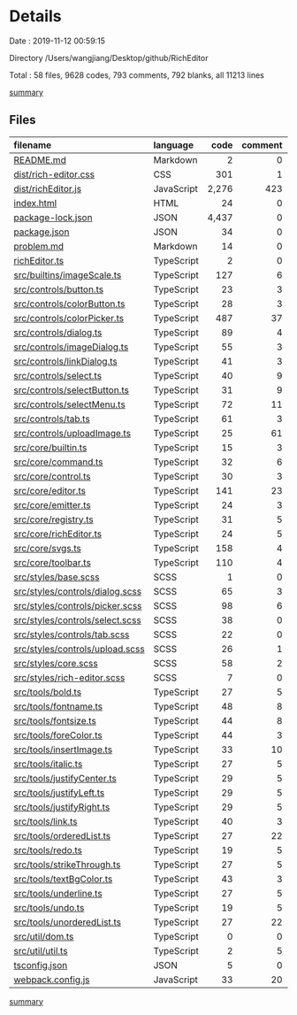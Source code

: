 # Details

Date : 2019-11-12 00:59:15

Directory /Users/wangjiang/Desktop/github/RichEditor

Total : 58 files,  9628 codes, 793 comments, 792 blanks, all 11213 lines

[summary](results.md)

## Files
| filename | language | code | comment | blank | total |
| :--- | :--- | ---: | ---: | ---: | ---: |
| [README.md](file:///Users/wangjiang/Desktop/github/RichEditor/README.md) | Markdown | 2 | 0 | 1 | 3 |
| [dist/rich-editor.css](file:///Users/wangjiang/Desktop/github/RichEditor/dist/rich-editor.css) | CSS | 301 | 1 | 28 | 330 |
| [dist/richEditor.js](file:///Users/wangjiang/Desktop/github/RichEditor/dist/richEditor.js) | JavaScript | 2,276 | 423 | 212 | 2,911 |
| [index.html](file:///Users/wangjiang/Desktop/github/RichEditor/index.html) | HTML | 24 | 0 | 1 | 25 |
| [package-lock.json](file:///Users/wangjiang/Desktop/github/RichEditor/package-lock.json) | JSON | 4,437 | 0 | 1 | 4,438 |
| [package.json](file:///Users/wangjiang/Desktop/github/RichEditor/package.json) | JSON | 34 | 0 | 2 | 36 |
| [problem.md](file:///Users/wangjiang/Desktop/github/RichEditor/problem.md) | Markdown | 14 | 0 | 9 | 23 |
| [richEditor.ts](file:///Users/wangjiang/Desktop/github/RichEditor/richEditor.ts) | TypeScript | 2 | 0 | 0 | 2 |
| [src/builtins/imageScale.ts](file:///Users/wangjiang/Desktop/github/RichEditor/src/builtins/imageScale.ts) | TypeScript | 127 | 6 | 31 | 164 |
| [src/controls/button.ts](file:///Users/wangjiang/Desktop/github/RichEditor/src/controls/button.ts) | TypeScript | 23 | 3 | 8 | 34 |
| [src/controls/colorButton.ts](file:///Users/wangjiang/Desktop/github/RichEditor/src/controls/colorButton.ts) | TypeScript | 28 | 3 | 8 | 39 |
| [src/controls/colorPicker.ts](file:///Users/wangjiang/Desktop/github/RichEditor/src/controls/colorPicker.ts) | TypeScript | 487 | 37 | 101 | 625 |
| [src/controls/dialog.ts](file:///Users/wangjiang/Desktop/github/RichEditor/src/controls/dialog.ts) | TypeScript | 89 | 4 | 26 | 119 |
| [src/controls/imageDialog.ts](file:///Users/wangjiang/Desktop/github/RichEditor/src/controls/imageDialog.ts) | TypeScript | 55 | 3 | 10 | 68 |
| [src/controls/linkDialog.ts](file:///Users/wangjiang/Desktop/github/RichEditor/src/controls/linkDialog.ts) | TypeScript | 41 | 3 | 8 | 52 |
| [src/controls/select.ts](file:///Users/wangjiang/Desktop/github/RichEditor/src/controls/select.ts) | TypeScript | 40 | 9 | 10 | 59 |
| [src/controls/selectButton.ts](file:///Users/wangjiang/Desktop/github/RichEditor/src/controls/selectButton.ts) | TypeScript | 31 | 9 | 9 | 49 |
| [src/controls/selectMenu.ts](file:///Users/wangjiang/Desktop/github/RichEditor/src/controls/selectMenu.ts) | TypeScript | 72 | 11 | 13 | 96 |
| [src/controls/tab.ts](file:///Users/wangjiang/Desktop/github/RichEditor/src/controls/tab.ts) | TypeScript | 61 | 3 | 17 | 81 |
| [src/controls/uploadImage.ts](file:///Users/wangjiang/Desktop/github/RichEditor/src/controls/uploadImage.ts) | TypeScript | 25 | 61 | 7 | 93 |
| [src/core/builtin.ts](file:///Users/wangjiang/Desktop/github/RichEditor/src/core/builtin.ts) | TypeScript | 15 | 3 | 7 | 25 |
| [src/core/command.ts](file:///Users/wangjiang/Desktop/github/RichEditor/src/core/command.ts) | TypeScript | 32 | 6 | 8 | 46 |
| [src/core/control.ts](file:///Users/wangjiang/Desktop/github/RichEditor/src/core/control.ts) | TypeScript | 30 | 3 | 6 | 39 |
| [src/core/editor.ts](file:///Users/wangjiang/Desktop/github/RichEditor/src/core/editor.ts) | TypeScript | 141 | 23 | 25 | 189 |
| [src/core/emitter.ts](file:///Users/wangjiang/Desktop/github/RichEditor/src/core/emitter.ts) | TypeScript | 24 | 3 | 5 | 32 |
| [src/core/registry.ts](file:///Users/wangjiang/Desktop/github/RichEditor/src/core/registry.ts) | TypeScript | 31 | 5 | 9 | 45 |
| [src/core/richEditor.ts](file:///Users/wangjiang/Desktop/github/RichEditor/src/core/richEditor.ts) | TypeScript | 24 | 5 | 7 | 36 |
| [src/core/svgs.ts](file:///Users/wangjiang/Desktop/github/RichEditor/src/core/svgs.ts) | TypeScript | 158 | 4 | 1 | 163 |
| [src/core/toolbar.ts](file:///Users/wangjiang/Desktop/github/RichEditor/src/core/toolbar.ts) | TypeScript | 110 | 4 | 8 | 122 |
| [src/styles/base.scss](file:///Users/wangjiang/Desktop/github/RichEditor/src/styles/base.scss) | SCSS | 1 | 0 | 0 | 1 |
| [src/styles/controls/dialog.scss](file:///Users/wangjiang/Desktop/github/RichEditor/src/styles/controls/dialog.scss) | SCSS | 65 | 3 | 13 | 81 |
| [src/styles/controls/picker.scss](file:///Users/wangjiang/Desktop/github/RichEditor/src/styles/controls/picker.scss) | SCSS | 98 | 6 | 16 | 120 |
| [src/styles/controls/select.scss](file:///Users/wangjiang/Desktop/github/RichEditor/src/styles/controls/select.scss) | SCSS | 38 | 0 | 8 | 46 |
| [src/styles/controls/tab.scss](file:///Users/wangjiang/Desktop/github/RichEditor/src/styles/controls/tab.scss) | SCSS | 22 | 0 | 6 | 28 |
| [src/styles/controls/upload.scss](file:///Users/wangjiang/Desktop/github/RichEditor/src/styles/controls/upload.scss) | SCSS | 26 | 1 | 3 | 30 |
| [src/styles/core.scss](file:///Users/wangjiang/Desktop/github/RichEditor/src/styles/core.scss) | SCSS | 58 | 2 | 10 | 70 |
| [src/styles/rich-editor.scss](file:///Users/wangjiang/Desktop/github/RichEditor/src/styles/rich-editor.scss) | SCSS | 7 | 0 | 0 | 7 |
| [src/tools/bold.ts](file:///Users/wangjiang/Desktop/github/RichEditor/src/tools/bold.ts) | TypeScript | 27 | 5 | 7 | 39 |
| [src/tools/fontname.ts](file:///Users/wangjiang/Desktop/github/RichEditor/src/tools/fontname.ts) | TypeScript | 48 | 8 | 8 | 64 |
| [src/tools/fontsize.ts](file:///Users/wangjiang/Desktop/github/RichEditor/src/tools/fontsize.ts) | TypeScript | 44 | 8 | 8 | 60 |
| [src/tools/foreColor.ts](file:///Users/wangjiang/Desktop/github/RichEditor/src/tools/foreColor.ts) | TypeScript | 44 | 3 | 11 | 58 |
| [src/tools/insertImage.ts](file:///Users/wangjiang/Desktop/github/RichEditor/src/tools/insertImage.ts) | TypeScript | 33 | 10 | 9 | 52 |
| [src/tools/italic.ts](file:///Users/wangjiang/Desktop/github/RichEditor/src/tools/italic.ts) | TypeScript | 27 | 5 | 8 | 40 |
| [src/tools/justifyCenter.ts](file:///Users/wangjiang/Desktop/github/RichEditor/src/tools/justifyCenter.ts) | TypeScript | 29 | 5 | 7 | 41 |
| [src/tools/justifyLeft.ts](file:///Users/wangjiang/Desktop/github/RichEditor/src/tools/justifyLeft.ts) | TypeScript | 29 | 5 | 7 | 41 |
| [src/tools/justifyRight.ts](file:///Users/wangjiang/Desktop/github/RichEditor/src/tools/justifyRight.ts) | TypeScript | 29 | 5 | 7 | 41 |
| [src/tools/link.ts](file:///Users/wangjiang/Desktop/github/RichEditor/src/tools/link.ts) | TypeScript | 40 | 3 | 8 | 51 |
| [src/tools/orderedList.ts](file:///Users/wangjiang/Desktop/github/RichEditor/src/tools/orderedList.ts) | TypeScript | 27 | 22 | 13 | 62 |
| [src/tools/redo.ts](file:///Users/wangjiang/Desktop/github/RichEditor/src/tools/redo.ts) | TypeScript | 19 | 5 | 9 | 33 |
| [src/tools/strikeThrough.ts](file:///Users/wangjiang/Desktop/github/RichEditor/src/tools/strikeThrough.ts) | TypeScript | 27 | 5 | 7 | 39 |
| [src/tools/textBgColor.ts](file:///Users/wangjiang/Desktop/github/RichEditor/src/tools/textBgColor.ts) | TypeScript | 43 | 3 | 11 | 57 |
| [src/tools/underline.ts](file:///Users/wangjiang/Desktop/github/RichEditor/src/tools/underline.ts) | TypeScript | 27 | 5 | 8 | 40 |
| [src/tools/undo.ts](file:///Users/wangjiang/Desktop/github/RichEditor/src/tools/undo.ts) | TypeScript | 19 | 5 | 7 | 31 |
| [src/tools/unorderedList.ts](file:///Users/wangjiang/Desktop/github/RichEditor/src/tools/unorderedList.ts) | TypeScript | 27 | 22 | 12 | 61 |
| [src/util/dom.ts](file:///Users/wangjiang/Desktop/github/RichEditor/src/util/dom.ts) | TypeScript | 0 | 0 | 1 | 1 |
| [src/util/util.ts](file:///Users/wangjiang/Desktop/github/RichEditor/src/util/util.ts) | TypeScript | 2 | 5 | 2 | 9 |
| [tsconfig.json](file:///Users/wangjiang/Desktop/github/RichEditor/tsconfig.json) | JSON | 5 | 0 | 0 | 5 |
| [webpack.config.js](file:///Users/wangjiang/Desktop/github/RichEditor/webpack.config.js) | JavaScript | 33 | 20 | 8 | 61 |

[summary](results.md)